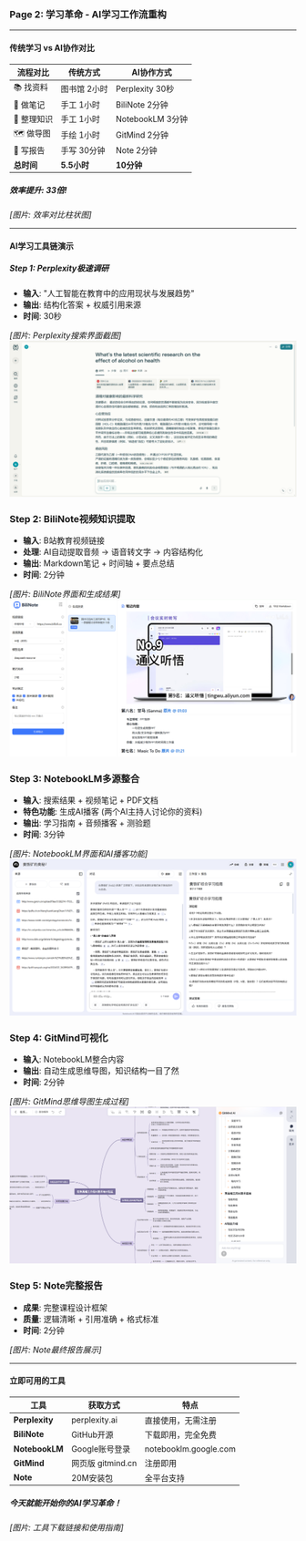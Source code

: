 ### Page 2: 学习革命 - AI学习工作流重构

---

#### 传统学习 vs AI协作对比

| 流程对比 | 传统方式 | AI协作方式 |
|---------|---------|----------|
| 📚 找资料 | 图书馆 2小时 | Perplexity 30秒 |
| 📝 做笔记 | 手工 1小时 | BiliNote 2分钟 |
| 🧠 整理知识 | 手工 1小时 | NotebookLM 3分钟 |
| 🗺️ 做导图 | 手绘 1小时 | GitMind 2分钟 |
| 📄 写报告 | 手写 30分钟 | Note 2分钟 |
| **总时间** | **5.5小时** | **10分钟** |

##### **效率提升: 33倍!**

*[图片: 效率对比柱状图]*

---

#### AI学习工具链演示

##### Step 1: Perplexity极速调研
- **输入**: "人工智能在教育中的应用现状与发展趋势"
- **输出**: 结构化答案 + 权威引用来源
- **时间**: 30秒

*[图片: Perplexity搜索界面截图]*
![alt text](325232fdf3b792c34051bbbd936cedbd.png)
### Step 2: BiliNote视频知识提取
- **输入**: B站教育视频链接
- **处理**: AI自动提取音频 → 语音转文字 → 内容结构化
- **输出**: Markdown笔记 + 时间轴 + 要点总结
- **时间**: 2分钟

*[图片: BiliNote界面和生成结果]*
![alt text](5ff53f6718e05322609c4422106f3b72.png)
### Step 3: NotebookLM多源整合
- **输入**: 搜索结果 + 视频笔记 + PDF文档
- **特色功能**: 生成AI播客 (两个AI主持人讨论你的资料)
- **输出**: 学习指南 + 音频播客 + 测验题
- **时间**: 3分钟

*[图片: NotebookLM界面和AI播客功能]*
![alt text](fadf0528d1ae5375ed8da68319d2bcd9.png)
### Step 4: GitMind可视化
- **输入**: NotebookLM整合内容
- **输出**: 自动生成思维导图，知识结构一目了然
- **时间**: 2分钟

*[图片: GitMind思维导图生成过程]*
![alt text](61bf36b9852b997a4ab01910fa286a90.png)
### Step 5: Note完整报告
- **成果**: 完整课程设计框架
- **质量**: 逻辑清晰 + 引用准确 + 格式标准
- **时间**: 2分钟

*[图片: Note最终报告展示]*

---

#### 立即可用的工具

| 工具 | 获取方式 | 特点 |
|------|---------|------|
| **Perplexity** | perplexity.ai | 直接使用，无需注册 |
| **BiliNote** | GitHub开源 | 下载即用，完全免费 |
| **NotebookLM** | Google账号登录 | notebooklm.google.com |
| **GitMind** | 网页版 gitmind.cn | 注册即用 |
| **Note** | 20M安装包 | 全平台支持 |

##### 今天就能开始你的AI学习革命！

*[图片: 工具下载链接和使用指南]*
